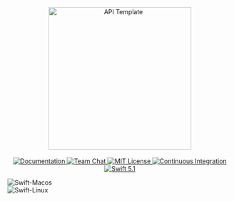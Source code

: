 <p align="center">
    <img src="https://user-images.githubusercontent.com/1342803/36623515-7293b4ec-18d3-11e8-85ab-4e2f8fb38fbd.png" width="320" alt="API Template">
    <br>
    <br>
    <a href="http://docs.vapor.codes/3.0/">
        <img src="http://img.shields.io/badge/read_the-docs-2196f3.svg" alt="Documentation">
    </a>
    <a href="https://discord.gg/vapor">
        <img src="https://img.shields.io/discord/431917998102675485.svg" alt="Team Chat">
    </a>
    <a href="LICENSE">
        <img src="http://img.shields.io/badge/license-MIT-brightgreen.svg" alt="MIT License">
    </a>
    <a href="https://circleci.com/gh/vapor/api-template">
        <img src="https://circleci.com/gh/vapor/api-template.svg?style=shield" alt="Continuous Integration">
    </a>
    <a href="https://swift.org">
        <img src="http://img.shields.io/badge/swift-5.1-brightgreen.svg" alt="Swift 5.1">
    </a>
</p>  

![Swift-Macos](https://github.com/one-wallet/wallet-service/workflows/Swift-Macos/badge.svg)  
![Swift-Linux](https://github.com/one-wallet/wallet-service/workflows/Swift-Linux/badge.svg)  
